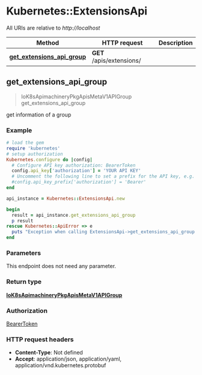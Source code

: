 # Kubernetes::ExtensionsApi

All URIs are relative to *http://localhost*

Method | HTTP request | Description
------------- | ------------- | -------------
[**get_extensions_api_group**](ExtensionsApi.md#get_extensions_api_group) | **GET** /apis/extensions/ | 



## get_extensions_api_group

> IoK8sApimachineryPkgApisMetaV1APIGroup get_extensions_api_group



get information of a group

### Example

```ruby
# load the gem
require 'kubernetes'
# setup authorization
Kubernetes.configure do |config|
  # Configure API key authorization: BearerToken
  config.api_key['authorization'] = 'YOUR API KEY'
  # Uncomment the following line to set a prefix for the API key, e.g. 'Bearer' (defaults to nil)
  #config.api_key_prefix['authorization'] = 'Bearer'
end

api_instance = Kubernetes::ExtensionsApi.new

begin
  result = api_instance.get_extensions_api_group
  p result
rescue Kubernetes::ApiError => e
  puts "Exception when calling ExtensionsApi->get_extensions_api_group: #{e}"
end
```

### Parameters

This endpoint does not need any parameter.

### Return type

[**IoK8sApimachineryPkgApisMetaV1APIGroup**](IoK8sApimachineryPkgApisMetaV1APIGroup.md)

### Authorization

[BearerToken](../README.md#BearerToken)

### HTTP request headers

- **Content-Type**: Not defined
- **Accept**: application/json, application/yaml, application/vnd.kubernetes.protobuf

